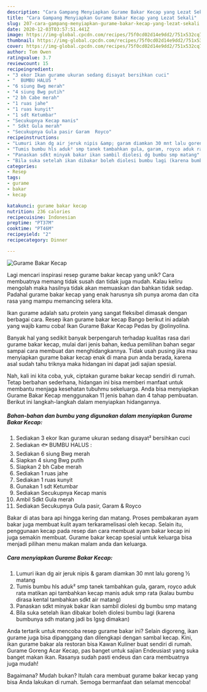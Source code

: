 ```yaml
---
description: "Cara Gampang Menyiapkan Gurame Bakar Kecap yang Lezat Sekali"
title: "Cara Gampang Menyiapkan Gurame Bakar Kecap yang Lezat Sekali"
slug: 207-cara-gampang-menyiapkan-gurame-bakar-kecap-yang-lezat-sekali
date: 2020-12-03T03:57:51.441Z
image: https://img-global.cpcdn.com/recipes/75f0cd02d14e9dd2/751x532cq70/gurame-bakar-kecap-foto-resep-utama.jpg
thumbnail: https://img-global.cpcdn.com/recipes/75f0cd02d14e9dd2/751x532cq70/gurame-bakar-kecap-foto-resep-utama.jpg
cover: https://img-global.cpcdn.com/recipes/75f0cd02d14e9dd2/751x532cq70/gurame-bakar-kecap-foto-resep-utama.jpg
author: Tom Owen
ratingvalue: 3.7
reviewcount: 15
recipeingredient:
- "3 ekor Ikan gurame ukuran sedang disayat bersihkan cuci"
- "  BUMBU HALUS "
- "6 siung Bwg merah"
- "4 siung Bwg putih"
- "2 bh Cabe merah"
- "1 ruas jahe"
- "1 ruas kunyit"
- "1 sdt Ketumbar"
- "Secukupnya Kecap manis"
- " Sdkt Gula merah"
- "Secukupnya Gula pasir Garam  Royco"
recipeinstructions:
- "Lumuri ikan dg air jeruk nipis &amp; garam diamkan 30 mnt lalu goreng ½ matang"
- "Tumis bumbu hls aduk² smp tanek tambahkan gula, garam, royco aduk rata matikan api tambahkan kecap manis aduk smp rata (kalau bumbu dirasa kental tambahkan sdkt air matang)"
- "Panaskan sdkt minyak bakar ikan sambil diolesi dg bumbu smp matang"
- "Bila suka setelah ikan dibakar boleh diolesi bumbu lagi (karena bumbunya sdh matang jadi bs lgsg dimakan)"
categories:
- Resep
tags:
- gurame
- bakar
- kecap

katakunci: gurame bakar kecap 
nutrition: 236 calories
recipecuisine: Indonesian
preptime: "PT37M"
cooktime: "PT46M"
recipeyield: "2"
recipecategory: Dinner

---
```



![Gurame Bakar Kecap](https://img-global.cpcdn.com/recipes/75f0cd02d14e9dd2/751x532cq70/gurame-bakar-kecap-foto-resep-utama.jpg)

Lagi mencari inspirasi resep gurame bakar kecap yang unik? Cara membuatnya memang tidak susah dan tidak juga mudah. Kalau keliru mengolah maka hasilnya tidak akan memuaskan dan bahkan tidak sedap. Padahal gurame bakar kecap yang enak harusnya sih punya aroma dan cita rasa yang mampu memancing selera kita.

Ikan gurame adalah satu protein yang sangat fleksibel dimasak dengan berbagai cara. Resep ikan gurame bakar kecap Bango berikut ini adalah yang wajib kamu coba! Ikan Gurame Bakar Kecap Pedas by @olinyolina.

Banyak hal yang sedikit banyak berpengaruh terhadap kualitas rasa dari gurame bakar kecap, mulai dari jenis bahan, kedua pemilihan bahan segar sampai cara membuat dan menghidangkannya. Tidak usah pusing jika mau menyiapkan gurame bakar kecap enak di mana pun anda berada, karena asal sudah tahu triknya maka hidangan ini dapat jadi sajian spesial.


Nah, kali ini kita coba, yuk, ciptakan gurame bakar kecap sendiri di rumah. Tetap berbahan sederhana, hidangan ini bisa memberi manfaat untuk membantu menjaga kesehatan tubuhmu sekeluarga. Anda bisa menyiapkan Gurame Bakar Kecap menggunakan 11 jenis bahan dan 4 tahap pembuatan. Berikut ini langkah-langkah dalam menyiapkan hidangannya.

<!--inarticleads1-->

##### Bahan-bahan dan bumbu yang digunakan dalam menyiapkan Gurame Bakar Kecap:

1. Sediakan 3 ekor Ikan gurame ukuran sedang disayat² bersihkan cuci
1. Sediakan  🐟 BUMBU HALUS :
1. Sediakan 6 siung Bwg merah
1. Siapkan 4 siung Bwg putih
1. Siapkan 2 bh Cabe merah
1. Sediakan 1 ruas jahe
1. Sediakan 1 ruas kunyit
1. Gunakan 1 sdt Ketumbar
1. Sediakan Secukupnya Kecap manis
1. Ambil  Sdkt Gula merah
1. Sediakan Secukupnya Gula pasir, Garam &amp; Royco


Bakar di atas bara api hingga kering dan matang. Proses pembakaran ayam bakar juga membuat kulit ayam terkaramelisasi oleh kecap. Selain itu, penggunaan kecap pada resep dan cara membuat ayam bakar kecap ini juga semakin membuat. Gurame bakar kecap spesial untuk keluarga bisa menjadi pilihan menu makan malam anda dan keluarga. 

<!--inarticleads2-->

##### Cara menyiapkan Gurame Bakar Kecap:

1. Lumuri ikan dg air jeruk nipis &amp; garam diamkan 30 mnt lalu goreng ½ matang
1. Tumis bumbu hls aduk² smp tanek tambahkan gula, garam, royco aduk rata matikan api tambahkan kecap manis aduk smp rata (kalau bumbu dirasa kental tambahkan sdkt air matang)
1. Panaskan sdkt minyak bakar ikan sambil diolesi dg bumbu smp matang
1. Bila suka setelah ikan dibakar boleh diolesi bumbu lagi (karena bumbunya sdh matang jadi bs lgsg dimakan)


Anda tertarik untuk mencoba resep gurame bakar ini? Selain digoreng, ikan gurame juga bisa dipanggang dan dilengkapi dengan sambal kecap. Kini, ikan gurame bakar ala restoran bisa Kawan Kuliner buat sendiri di rumah. Gurame Goreng Acar Kecap, pas banget untuk sajian Endeusiast yang suka banget makan ikan. Rasanya sudah pasti endeus dan cara membuatnya juga mudah! 

Bagaimana? Mudah bukan? Itulah cara membuat gurame bakar kecap yang bisa Anda lakukan di rumah. Semoga bermanfaat dan selamat mencoba!
